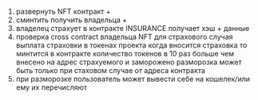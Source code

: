 1. развернуть NFT контракт +
2. сминтить получить владельца +
3. владелец страхует в контракте INSURANCE получает хэш + данные
4. проверка cross contract владельца NFT для страхового случая
   выплата страховки в токенах проекта
    когда вносится страховка то минтится в контракте количество токенов в 10 раз больше чем внесено на адрес страхуемого и заморожено разморозка может быть только при стаховом случае от адреса контракта
5. при разморозке пользователь может вывести себе на кошелек/или ему их перечисляют